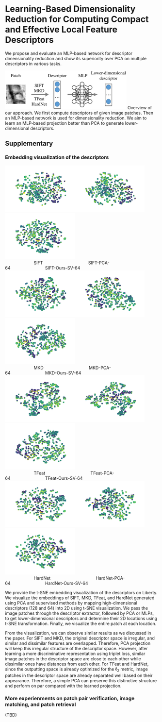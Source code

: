 # Learning-Based Dimensionality Reduction for Computing Compact and Effective Local Feature Descriptors

We propose and evaluate an MLP-based network for descriptor dimensionality reduction and show its superiority over PCA on multiple descriptors in various tasks.

<img src="pics/overview.png" width="400">
Overview of our approach. We first compute descriptors of given image patches. Then an MLP-based network is used for dimensionality reduction. We aim to learn an MLP-based projection better than PCA to generate lower-dimensional descriptors.

## Supplementary

### Embedding visualization of the descriptors

<img src="pics/SIFT.svg" width="230"><img src="pics/SIFT-PCA-64.svg" width="230"><img src="pics/SIFT-Ours-SV-64.svg" width="230">  <br />
&nbsp;&nbsp;&nbsp;&nbsp;&nbsp;&nbsp;&nbsp;&nbsp;&nbsp;&nbsp;&nbsp;&nbsp;&nbsp;&nbsp;&nbsp;&nbsp;&nbsp;&nbsp;&nbsp;&nbsp;&nbsp;&nbsp;&nbsp;&nbsp;SIFT&nbsp;&nbsp;&nbsp;&nbsp;&nbsp;&nbsp;&nbsp;&nbsp;&nbsp;&nbsp;&nbsp;&nbsp;&nbsp;&nbsp;&nbsp;&nbsp;&nbsp;&nbsp;&nbsp;&nbsp;&nbsp;&nbsp;&nbsp;&nbsp;&nbsp;&nbsp;&nbsp;&nbsp;&nbsp;&nbsp;&nbsp;&nbsp;&nbsp;&nbsp;&nbsp;&nbsp;&nbsp;&nbsp;SIFT-PCA-64&nbsp;&nbsp;&nbsp;&nbsp;&nbsp;&nbsp;&nbsp;&nbsp;&nbsp;&nbsp;&nbsp;&nbsp;&nbsp;&nbsp;&nbsp;&nbsp;&nbsp;&nbsp;&nbsp;&nbsp;&nbsp;&nbsp;&nbsp;&nbsp;&nbsp;&nbsp;&nbsp;&nbsp;&nbsp;SIFT-Ours-SV-64 <br />
<img src="pics/MKD.svg" width="230"><img src="pics/MKD-PCA-64.svg" width="230"><img src="pics/MKD-Ours-SV-64.svg" width="230">  <br />
&nbsp;&nbsp;&nbsp;&nbsp;&nbsp;&nbsp;&nbsp;&nbsp;&nbsp;&nbsp;&nbsp;&nbsp;&nbsp;&nbsp;&nbsp;&nbsp;&nbsp;&nbsp;&nbsp;&nbsp;&nbsp;&nbsp;&nbsp;&nbsp;MKD&nbsp;&nbsp;&nbsp;&nbsp;&nbsp;&nbsp;&nbsp;&nbsp;&nbsp;&nbsp;&nbsp;&nbsp;&nbsp;&nbsp;&nbsp;&nbsp;&nbsp;&nbsp;&nbsp;&nbsp;&nbsp;&nbsp;&nbsp;&nbsp;&nbsp;&nbsp;&nbsp;&nbsp;&nbsp;&nbsp;&nbsp;&nbsp;&nbsp;&nbsp;&nbsp;&nbsp;&nbsp;&nbsp;MKD-PCA-64&nbsp;&nbsp;&nbsp;&nbsp;&nbsp;&nbsp;&nbsp;&nbsp;&nbsp;&nbsp;&nbsp;&nbsp;&nbsp;&nbsp;&nbsp;&nbsp;&nbsp;&nbsp;&nbsp;&nbsp;&nbsp;&nbsp;&nbsp;&nbsp;&nbsp;&nbsp;&nbsp;&nbsp;&nbsp;MKD-Ours-SV-64 <br />
<img src="pics/TFeat.svg" width="230"><img src="pics/TFeat-PCA-64.svg" width="230"><img src="pics/TFeat-Ours-SV-64.svg" width="230">  <br />
&nbsp;&nbsp;&nbsp;&nbsp;&nbsp;&nbsp;&nbsp;&nbsp;&nbsp;&nbsp;&nbsp;&nbsp;&nbsp;&nbsp;&nbsp;&nbsp;&nbsp;&nbsp;&nbsp;&nbsp;&nbsp;&nbsp;&nbsp;&nbsp;TFeat&nbsp;&nbsp;&nbsp;&nbsp;&nbsp;&nbsp;&nbsp;&nbsp;&nbsp;&nbsp;&nbsp;&nbsp;&nbsp;&nbsp;&nbsp;&nbsp;&nbsp;&nbsp;&nbsp;&nbsp;&nbsp;&nbsp;&nbsp;&nbsp;&nbsp;&nbsp;&nbsp;&nbsp;&nbsp;&nbsp;&nbsp;&nbsp;&nbsp;&nbsp;&nbsp;&nbsp;&nbsp;&nbsp;TFeat-PCA-64&nbsp;&nbsp;&nbsp;&nbsp;&nbsp;&nbsp;&nbsp;&nbsp;&nbsp;&nbsp;&nbsp;&nbsp;&nbsp;&nbsp;&nbsp;&nbsp;&nbsp;&nbsp;&nbsp;&nbsp;&nbsp;&nbsp;&nbsp;&nbsp;&nbsp;&nbsp;&nbsp;&nbsp;&nbsp;TFeat-Ours-SV-64 <br />
<img src="pics/HardNet.svg" width="230"><img src="pics/HardNet-PCA-64.svg" width="230"><img src="pics/HardNet-Ours-SV-64.svg" width="230">  <br />
&nbsp;&nbsp;&nbsp;&nbsp;&nbsp;&nbsp;&nbsp;&nbsp;&nbsp;&nbsp;&nbsp;&nbsp;&nbsp;&nbsp;&nbsp;&nbsp;&nbsp;&nbsp;&nbsp;&nbsp;&nbsp;&nbsp;&nbsp;&nbsp;HardNet&nbsp;&nbsp;&nbsp;&nbsp;&nbsp;&nbsp;&nbsp;&nbsp;&nbsp;&nbsp;&nbsp;&nbsp;&nbsp;&nbsp;&nbsp;&nbsp;&nbsp;&nbsp;&nbsp;&nbsp;&nbsp;&nbsp;&nbsp;&nbsp;&nbsp;&nbsp;&nbsp;&nbsp;&nbsp;&nbsp;&nbsp;&nbsp;&nbsp;&nbsp;&nbsp;&nbsp;&nbsp;&nbsp;HardNet-PCA-64&nbsp;&nbsp;&nbsp;&nbsp;&nbsp;&nbsp;&nbsp;&nbsp;&nbsp;&nbsp;&nbsp;&nbsp;&nbsp;&nbsp;&nbsp;&nbsp;&nbsp;&nbsp;&nbsp;&nbsp;&nbsp;&nbsp;&nbsp;&nbsp;&nbsp;&nbsp;&nbsp;&nbsp;&nbsp;HardNet-Ours-SV-64 <br />

We provide the t-SNE embedding visualization of the descriptors on Liberty. We visualize the embeddings of SIFT, MKD, TFeat, and HardNet generated using PCA and supervised methods by mapping high-dimensional descriptors (128 and 64) into 2D using t-SNE visualization. We pass the image patches through the descriptor extractor, followed by PCA or MLPs, to get lower-dimensional descriptors and determine their 2D locations using t-SNE transformation. Finally, we visualize the entire patch at each location.

From the visualization, we can observe similar results as we discussed in the paper. For SIFT and MKD, the original descriptor space is irregular, and similar and dissimilar features are overlapped. Therefore, PCA projection will keep this irregular structure of the descriptor space. However, after learning a more discriminative representation using triplet loss, similar image patches in the descriptor space are close to each other while dissimilar ones have distances from each other. For TFeat and HardNet, since the outputting space is already optimized for the $\ell_2$ metric, image patches in the descriptor space are already separated well based on their appearance. Therefore, a simple PCA can preserve this distinctive structure and perform on par compared with the learned projection.  


### More experienments on patch pair verification, image matching, and patch retrieval
(TBD)

